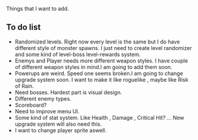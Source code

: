 Things that I want to add.

**To do list**
-
- Randomized levels. Right now every level is the same but I do have different style of monster spawns. I just need to create
level randomizer and some kind of level-boss level-rewards system.
- Enemys and Player needs more different weapon styles. I have couple of different weapon styles in mind.I am going to add them soon.
- Powerups are weird. Speed one seems broken.I am going to change upgrade system soon. I want to make it like roguelike , maybe like 
Risk of Rain.
- Need bosses. Hardest part is visual design.
- Different enemy types.
- Scoreboard? 
- Need to improve menu UI.
- Some kind of stat system. Like Health , Damage , Critical Hit? ... New upgrade system will also need this.
- I want to change player sprite aswell.
